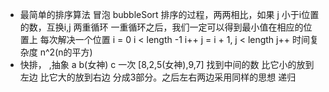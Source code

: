 - 最简单的排序算法
  冒泡 bubbleSort
  排序的过程，两两相比，如果 j 小于i位置的数，互换i,j
  两重循环
  一重循环之后，我们一定可以得到最小值在相应的位置上
  每次解决一个位置
  i = 0  i < length -1  i++
  j = i + 1, j < length j++
  时间复杂度 n^2(n的平方)
- 快排，
,抽象       a b(女神) c  一次
[8,2,5(女神),9,7]  找到中间的数 比它小的放到左边 比它大的放到右边 分成3部分。之后左右两边采用同样的思想
递归 
  
